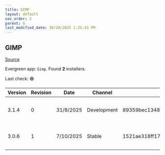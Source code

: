 ```yaml
---
title: GIMP
layout: default
nav_order: 2
parent: G
last_modified_date: 30/10/2025 1:25:43 PM
---
```


## GIMP

[Source](https://www.gimp.org/)

Evergreen app: `Gimp`. Found **2** installers.

Last check: 🟢

| Version | Revision | Date      | Channel     | Sha256                                                           | URI                                                                                                                                                                      |
| ------- | -------- | --------- | ----------- | ---------------------------------------------------------------- | ------------------------------------------------------------------------------------------------------------------------------------------------------------------------ |
| 3.1.4   | 0        | 31/8/2025 | Development | 89359bec1348bc19729c25b52f08111dd97b32a8c9e8b51aa117a84a76ac4476 | [https://opencolo.mm.fcix.net/gimp/gimp/v3.1/windows/gimp-3.1.4-setup.exe](https://opencolo.mm.fcix.net/gimp/gimp/v3.1/windows/gimp-3.1.4-setup.exe)                     |
| 3.0.6   | 1        | 7/10/2025 | Stable      | 1521ae318ff176d3d428279d52ff5abdf328ddf8644b48de75684e55e1057167 | [https://mirrors.ocf.berkeley.edu/gimp/pub/gimp/v3.0/windows/gimp-3.0.6-setup-1.exe](https://mirrors.ocf.berkeley.edu/gimp/pub/gimp/v3.0/windows/gimp-3.0.6-setup-1.exe) |
